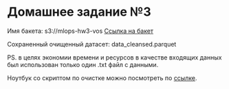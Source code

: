 # Домашнее задание №3

Имя бакета: s3://mlops-hw3-vos
[Ссылка на бакет](https://mlops-hw3-vos.website.yandexcloud.net)

Сохраненный очищенный датасет: data_cleansed.parquet

PS. в целях экономии времени и ресурсов в качестве входящих данных был использован только один .txt файл с данными.

Ноутбук со скриптом по очистке можно посмотреть по [ссылке](notebooks/mlops-hw-3.ipynb).
